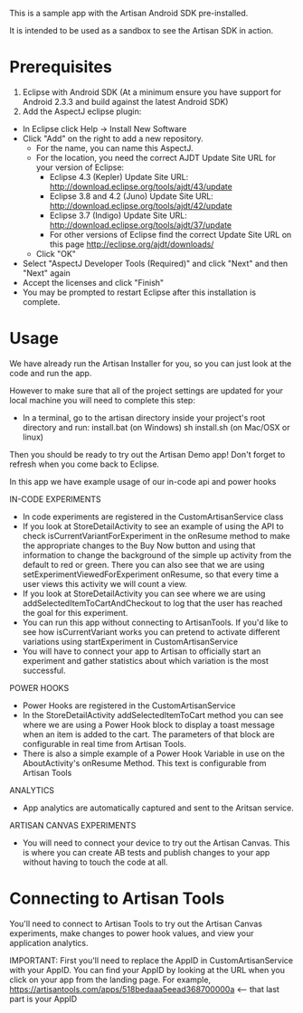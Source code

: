 This is a sample app with the Artisan Android SDK pre-installed.

It is intended to be used as a sandbox to see the Artisan SDK in action.

Prerequisites
==============

1. Eclipse with Android SDK (At a minimum ensure you have support for Android 2.3.3 and build against the latest Android SDK)
2. Add the AspectJ eclipse plugin:
  * In Eclipse click Help -> Install New Software
  * Click "Add" on the right to add a new repository.
    * For the name, you can name this AspectJ.
    * For the location, you need the correct AJDT Update Site URL for your version of Eclipse:
      * Eclipse 4.3 (Kepler) Update Site URL:  http://download.eclipse.org/tools/ajdt/43/update
      * Eclipse 3.8 and 4.2 (Juno) Update Site URL:  http://download.eclipse.org/tools/ajdt/42/update
      * Eclipse 3.7 (Indigo) Update Site URL:  http://download.eclipse.org/tools/ajdt/37/update
      * For other versions of Eclipse find the correct Update Site URL on this page http://eclipse.org/ajdt/downloads/
    * Click "OK"
  * Select "AspectJ Developer Tools (Required)" and click "Next" and then "Next" again
  * Accept the licenses and click "Finish"
  * You may be prompted to restart Eclipse after this installation is complete.


Usage
==============

We have already run the Artisan Installer for you, so you can just look at the code and run the app.

However to make sure that all of the project settings are updated for your local machine you will need to complete this step:
* In a terminal, go to the artisan directory inside your project's root directory and run:
    install.bat (on Windows)
    sh install.sh (on Mac/OSX or linux)

Then you should be ready to try out the Artisan Demo app! Don't forget to refresh when you come back to Eclipse.

In this app we have example usage of our in-code api and power hooks

IN-CODE EXPERIMENTS
* In code experiments are registered in the CustomArtisanService class
* If you look at StoreDetailActivity to see an example of using the API to check isCurrentVariantForExperiment in the onResume method to make the appropriate changes to the Buy Now button
and using that information to change the background of the simple up activity from the default to red or green.
There you can also see that we are using setExperimentViewedForExperiment onResume, so that every time a user views this activity we will count a view.
* If you look at StoreDetailActivity you can see where we are using addSelectedItemToCartAndCheckout to log that the user has reached the goal for this experiment.
* You can run this app without connecting to ArtisanTools. If you'd like to see how isCurrentVariant works you can pretend to activate different variations using startExperiment in CustomArtisanService
* You will have to connect your app to Artisan to officially start an experiment and gather statistics about which variation is the most successful.

POWER HOOKS
* Power Hooks are registered in the CustomArtisanService
* In the StoreDetailActivity addSelectedItemToCart method you can see where we are using a Power Hook block to display a toast message when an item is added to the cart. The parameters of that block are configurable in real time from Artisan Tools.
* There is also a simple example of a Power Hook Variable in use on the AboutActivity's onResume Method. This text is configurable from  Artisan Tools

ANALYTICS
* App analytics are automatically captured and sent to the Aritsan service.

ARTISAN CANVAS EXPERIMENTS
* You will need to connect your device to try out the Artisan Canvas. This is where you can create AB tests and publish changes to your app without having to touch the code at all.


Connecting to Artisan Tools
============================

You'll need to connect to Artisan Tools to try out the Artisan Canvas experiments, make changes to power hook values, and view your application analytics.

IMPORTANT: First you'll need to replace the AppID in CustomArtisanService with your AppID. You can find your AppID by looking at the URL when you click on your app from the landing page.
For example, https://artisantools.com/apps/518bedaaa5eead368700000a <-- that last part is your AppID
